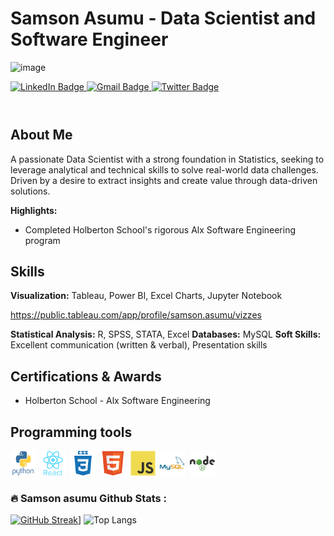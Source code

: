 # Samson Asumu - Data Scientist and Software Engineer
![image](https://github.com/Samsonasumu/-Samsonasumu/assets/99386103/c7706838-72c3-4a7f-afde-d4eb10fd0150)

<div id="badges">
  <a href="https://www.linkedin.com/in/samson-asumu-335687174/">
    <img src="https://img.shields.io/badge/LinkedIn-blue?style=for-the-badge&logo=linkedin&logoColor=white" alt="LinkedIn Badge"/>
  </a>
  <a href="https://mail.google.com/mail/u/0/?fs=1&to=samsonasumu@gmail.com&tf=cm">
    <img src="https://img.shields.io/badge/Gmail-red?style=for-the-badge&logo=gmail&logoColor=white" alt="Gmail Badge"/>
  </a>
  <a href="https://twitter.com/Samsonasumu">
    <img src="https://img.shields.io/badge/Twitter-blue?style=for-the-badge&logo=twitter&logoColor=white" alt="Twitter Badge"/>
  </a>
  
  </div>
<img src="https://komarev.com/ghpvc/?username= style=flat-square&color=blue" alt=""/>
<h1>

## About Me
A passionate Data Scientist with a strong foundation in Statistics, seeking to leverage analytical and technical skills to solve real-world data challenges. Driven by a desire to extract insights and create value through data-driven solutions.

**Highlights:**

* Completed Holberton School's rigorous Alx Software Engineering program
## Skills
**Visualization:** Tableau, Power BI, Excel Charts, Jupyter Notebook


https://public.tableau.com/app/profile/samson.asumu/vizzes
 
**Statistical Analysis:** R, SPSS, STATA, Excel
**Databases:** MySQL
**Soft Skills:** Excellent communication (written & verbal), Presentation skills


## Certifications & Awards

* Holberton School - Alx Software Engineering


## Programming tools

<div>
  
  <img src="https://github.com/devicons/devicon/blob/master/icons/python/python-original-wordmark.svg" title="Python" alt="Python" width="40" height="40"/>&nbsp;
  <img src="https://github.com/devicons/devicon/blob/master/icons/react/react-original-wordmark.svg" title="React" alt="React" width="40" height="40"/>&nbsp;
  <img src="https://github.com/devicons/devicon/blob/master/icons/css3/css3-plain-wordmark.svg"  title="CSS3" alt="CSS" width="40" height="40"/>&nbsp;
  <img src="https://github.com/devicons/devicon/blob/master/icons/html5/html5-original.svg" title="HTML5" alt="HTML" width="40" height="40"/>&nbsp;
  <img src="https://github.com/devicons/devicon/blob/master/icons/javascript/javascript-original.svg" title="JavaScript" alt="JavaScript" width="40" height="40"/>&nbsp;
  <img src="https://github.com/devicons/devicon/blob/master/icons/mysql/mysql-original-wordmark.svg" title="MySQL"  alt="MySQL" width="40" height="40"/>&nbsp;
  <img src="https://github.com/devicons/devicon/blob/master/icons/nodejs/nodejs-original-wordmark.svg" title="NodeJS" alt="NodeJS" width="40" height="40"/>&nbsp;
  
 </div>

 ### :fire: Samson asumu Github Stats :
  
 [![GitHub Streak](http://github-readme-streak-stats.herokuapp.com?user=samsonasumu&theme=java-dark)](https://git.io/streak-stats)]
  ![Top Langs](https://github-readme-stats.vercel.app/api/top-langs/?username=Samsonasumu&layout=compact&theme=vision-friendly-dark)
  

